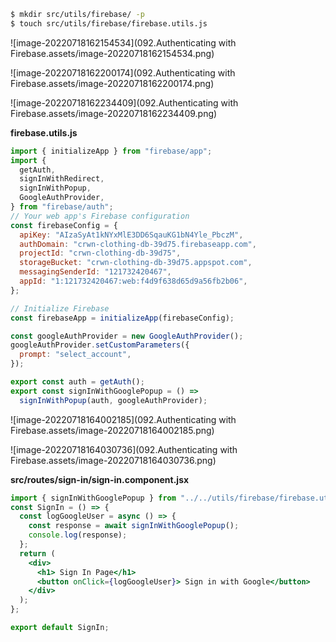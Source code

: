 ```bash
$ mkdir src/utils/firebase/ -p
$ touch src/utils/firebase/firebase.utils.js
```

![image-20220718162154534](092.Authenticating with Firebase.assets/image-20220718162154534.png)

![image-20220718162200174](092.Authenticating with Firebase.assets/image-20220718162200174.png)

![image-20220718162234409](092.Authenticating with Firebase.assets/image-20220718162234409.png)

**firebase.utils.js**

```javascript
import { initializeApp } from "firebase/app";
import {
  getAuth,
  signInWithRedirect,
  signInWithPopup,
  GoogleAuthProvider,
} from "firebase/auth";
// Your web app's Firebase configuration
const firebaseConfig = {
  apiKey: "AIzaSyAt1kNYxMlE3DD6SqauKG1bN4Yle_PbczM",
  authDomain: "crwn-clothing-db-39d75.firebaseapp.com",
  projectId: "crwn-clothing-db-39d75",
  storageBucket: "crwn-clothing-db-39d75.appspot.com",
  messagingSenderId: "121732420467",
  appId: "1:121732420467:web:f4d9f638d65d9a56fb2b06",
};

// Initialize Firebase
const firebaseApp = initializeApp(firebaseConfig);

const googleAuthProvider = new GoogleAuthProvider();
googleAuthProvider.setCustomParameters({
  prompt: "select_account",
});

export const auth = getAuth();
export const signInWithGooglePopup = () =>
  signInWithPopup(auth, googleAuthProvider);
```

![image-20220718164002185](092.Authenticating with Firebase.assets/image-20220718164002185.png)

![image-20220718164030736](092.Authenticating with Firebase.assets/image-20220718164030736.png)





**src/routes/sign-in/sign-in.component.jsx**

```jsx
import { signInWithGooglePopup } from "../../utils/firebase/firebase.utils";
const SignIn = () => {
  const logGoogleUser = async () => {
    const response = await signInWithGooglePopup();
    console.log(response);
  };
  return (
    <div>
      <h1> Sign In Page</h1>
      <button onClick={logGoogleUser}> Sign in with Google</button>
    </div>
  );
};

export default SignIn;
```

